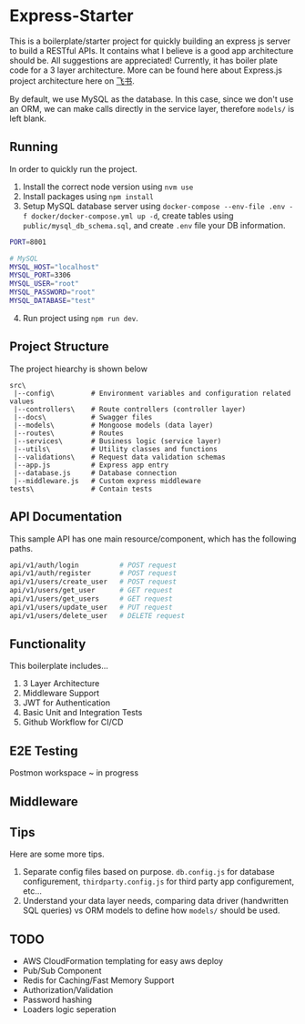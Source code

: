 # Express-Starter

[ci-badge]: https://github.com/AkaCoder404/Express-Starter/actions/workflows/main.yml/badge.svg
[ci-workflow]: https://github.com/AkaCoder404/Express-Starter/actions/workflows/main.yml

This is a boilerplate/starter project for quickly building an express js server to build a RESTful APIs. It contains what I believe is a good app architecture should be. All suggestions are appreciated! Currently, it has boiler plate code for a 3 layer architecture. More can be found here about Express.js project architecture here on [飞书](https://lft4un1s0v.feishu.cn/docx/ILghd7ICiott1Yxkbbcc3BZ5nHc?from=from_copylink).

By default, we use MySQL as the database. In this case, since we don't use an ORM, we can make calls directly in the service layer, therefore `models/` is left blank. 

## Running
In order to quickly run the project. 

1. Install the correct node version using `nvm use`
2. Install packages using `npm install`
3. Setup MySQL database server using `docker-compose --env-file .env -f docker/docker-compose.yml up -d`, create tables using `public/mysql_db_schema.sql`, and create `.env` file your DB information.
```sh
PORT=8001

# MySQL
MYSQL_HOST="localhost"
MYSQL_PORT=3306
MYSQL_USER="root"
MYSQL_PASSWORD="root"
MYSQL_DATABASE="test"
```
4. Run project using `npm run dev`. 


## Project Structure
The project hiearchy is shown below
```
src\
 |--config\         # Environment variables and configuration related values
 |--controllers\    # Route controllers (controller layer)
 |--docs\           # Swagger files
 |--models\         # Mongoose models (data layer)
 |--routes\         # Routes
 |--services\       # Business logic (service layer)
 |--utils\          # Utility classes and functions
 |--validations\    # Request data validation schemas
 |--app.js          # Express app entry
 |--database.js     # Database connection
 |--middleware.js   # Custom express middleware
tests\              # Contain tests

```

## API Documentation
This sample API has one main resource/component, which has the following paths.

```sh
api/v1/auth/login          # POST request
api/v1/auth/register       # POST request
api/v1/users/create_user   # POST request
api/v1/users/get_user      # GET request
api/v1/users/get_users     # GET request
api/v1/users/update_user   # PUT request
api/v1/users/delete_user   # DELETE request
```

## Functionality
This boilerplate includes...
1. 3 Layer Architecture
2. Middleware Support
3. JWT for Authentication
4. Basic Unit and Integration Tests
5. Github Workflow for CI/CD

## E2E Testing
Postmon workspace ~ in progress

## Middleware

## Tips
Here are some more tips.
1. Separate config files based on purpose. `db.config.js` for database configurement, `thirdparty.config.js` for third party app configurement, etc...
2. Understand your data layer needs, comparing data driver (handwritten SQL queries) vs ORM models to define how `models/` should be used.


## TODO
- AWS CloudFormation templating for easy aws deploy
- Pub/Sub Component
- Redis for Caching/Fast Memory Support
- Authorization/Validation
- Password hashing
- Loaders logic seperation

